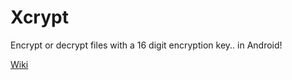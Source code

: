 # Xcrypt
Encrypt or decrypt files with a 16 digit encryption key.. in Android!

[Wiki](https://legendsayantan.github.io/xcrypt/)
